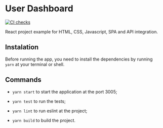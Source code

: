 # User Dashboard

[![CI checks](https://github.com/thurow/user-dashboard/actions/workflows/CI.yml/badge.svg?branch=main)](https://github.com/thurow/user-dashboard/actions/workflows/CI.yml)

React project example for HTML, CSS, Javascript, SPA and API integration.

## Instalation

Before running the app, you need to install the dependencies by running `yarn` at your terminal or shell.

## Commands

- `yarn start` to start the application at the port 3005;

- `yarn test` to run the tests;

- `yarn lint` to run eslint at the project;

- `yarn build` to build the project.
